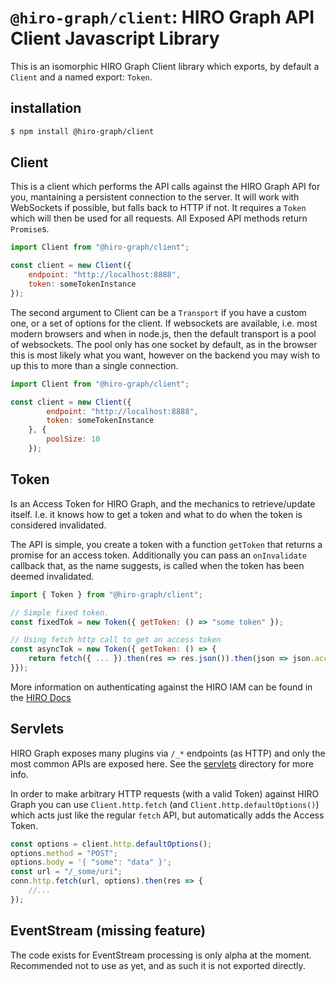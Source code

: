 # `@hiro-graph/client`: HIRO Graph API Client Javascript Library

This is an isomorphic HIRO Graph Client library which exports, by default a `Client` and a named export: `Token`.

## installation

```bash
$ npm install @hiro-graph/client
```

## Client

This is a client which performs the API calls against the HIRO Graph API for you, mantaining a persistent connection to the server. It will work with WebSockets if possible, but falls back to HTTP if not. It requires a `Token` which will then be used for all requests. All Exposed API methods return `Promise`s.

```javascript
import Client from "@hiro-graph/client";

const client = new Client({
    endpoint: "http://localhost:8888",
    token: someTokenInstance
});
```

The second argument to Client can be a `Transport` if you have a custom one, or a set of options for the client. If websockets are available, i.e. most modern browsers and when in node.js, then the default transport is a pool of websockets. The pool only has one socket by default, as in the browser this is most likely what you want, however on the backend you may wish to up this to more than a single connection.

```javascript
import Client from "@hiro-graph/client";

const client = new Client({
        endpoint: "http://localhost:8888",
        token: someTokenInstance
    }, {
        poolSize: 10
    });
```

## Token

Is an Access Token for HIRO Graph, and the mechanics to retrieve/update itself.
I.e. it knows how to get a token and what to do when the token is considered invalidated.

The API is simple, you create a token with a function `getToken` that returns a promise for an access token. Additionally you can pass an `onInvalidate` callback that, as the name suggests, is called when the token has been deemed invalidated.

```javascript
import { Token } from "@hiro-graph/client";

// Simple fixed token.
const fixedTok = new Token({ getToken: () => "some token" });

// Using fetch http call to get an access token
const asyncTok = new Token({ getToken: () => {
    return fetch({ ... }).then(res => res.json()).then(json => json.access_token);
}});
```

More information on authenticating against the HIRO IAM can be found in the [HIRO Docs](https://docs.hiro.arago.co/hiro/current/developer/hiro-graph-api/index.html#how-to-get-a-token)

## Servlets

HIRO Graph exposes many plugins via `/_*` endpoints (as HTTP) and only the most common APIs are exposed here. See the [servlets](/src/servlets/) directory for more info.

In order to make arbitrary HTTP requests (with a valid Token) against HIRO Graph you can use `Client.http.fetch` (and `Client.http.defaultOptions()`) which acts just like the regular `fetch` API, but automatically adds the Access Token.

```javascript
const options = client.http.defaultOptions();
options.method = "POST";
options.body = '{ "some": "data" }';
const url = "/_some/uri";
conn.http.fetch(url, options).then(res => {
    //...
});
```

## EventStream (missing feature)

The code exists for EventStream processing is only alpha at the moment. Recommended not to use as yet, and as such it is not exported directly.
